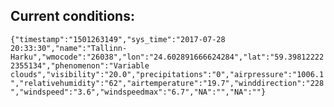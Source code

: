 ## Current conditions: 
 ``` {"timestamp":"1501263149","sys_time":"2017-07-28 20:33:30","name":"Tallinn-Harku","wmocode":"26038","lon":"24.602891666624284","lat":"59.398122222355134","phenomenon":"Variable clouds","visibility":"20.0","precipitations":"0","airpressure":"1006.1","relativehumidity":"62","airtemperature":"19.7","winddirection":"228","windspeed":"3.6","windspeedmax":"6.7","NA":"","NA":""} ```
